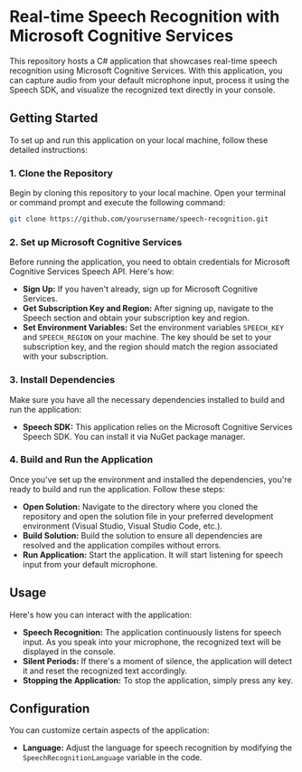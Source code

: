 # Real-time Speech Recognition with Microsoft Cognitive Services

This repository hosts a C# application that showcases real-time speech recognition using Microsoft Cognitive Services. With this application, you can capture audio from your default microphone input, process it using the Speech SDK, and visualize the recognized text directly in your console.

## Getting Started

To set up and run this application on your local machine, follow these detailed instructions:

### 1. Clone the Repository

Begin by cloning this repository to your local machine. Open your terminal or command prompt and execute the following command:

```bash
git clone https://github.com/yourusername/speech-recognition.git
```

### 2. Set up Microsoft Cognitive Services

Before running the application, you need to obtain credentials for Microsoft Cognitive Services Speech API. Here's how:

- **Sign Up:** If you haven't already, sign up for Microsoft Cognitive Services.
- **Get Subscription Key and Region:** After signing up, navigate to the Speech section and obtain your subscription key and region.
- **Set Environment Variables:** Set the environment variables `SPEECH_KEY` and `SPEECH_REGION` on your machine. The key should be set to your subscription key, and the region should match the region associated with your subscription.

### 3. Install Dependencies

Make sure you have all the necessary dependencies installed to build and run the application:

- **Speech SDK:** This application relies on the Microsoft Cognitive Services Speech SDK. You can install it via NuGet package manager.

### 4. Build and Run the Application

Once you've set up the environment and installed the dependencies, you're ready to build and run the application. Follow these steps:

- **Open Solution:** Navigate to the directory where you cloned the repository and open the solution file in your preferred development environment (Visual Studio, Visual Studio Code, etc.).
- **Build Solution:** Build the solution to ensure all dependencies are resolved and the application compiles without errors.
- **Run Application:** Start the application. It will start listening for speech input from your default microphone.

## Usage

Here's how you can interact with the application:

- **Speech Recognition:** The application continuously listens for speech input. As you speak into your microphone, the recognized text will be displayed in the console.
- **Silent Periods:** If there's a moment of silence, the application will detect it and reset the recognized text accordingly.
- **Stopping the Application:** To stop the application, simply press any key.

## Configuration

You can customize certain aspects of the application:

- **Language:** Adjust the language for speech recognition by modifying the `SpeechRecognitionLanguage` variable in the code.
